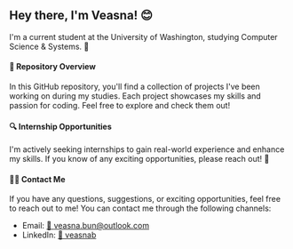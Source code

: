 ## Hey there, I'm Veasna! 😊
I'm a current student at the University of Washington, studying Computer Science & Systems. 🚀

#### 📁 Repository Overview
In this GitHub repository, you'll find a collection of projects I've been working on during my studies. Each project showcases my skills and passion for coding. Feel free to explore and check them out! 

#### 🔍 Internship Opportunities
I'm actively seeking internships to gain real-world experience and enhance my skills. If you know of any exciting opportunities, please reach out! 🌟

#### 👨‍💼 Contact Me
If you have any questions, suggestions, or exciting opportunities, feel free to reach out to me! You can contact me through the following channels:
- Email:  [📧 veasna.bun@outlook.com](mailto:veasna.bun@outlook.com)
- LinkedIn: [💼 veasnab](https://www.linkedin.com/in/veasnab/)
